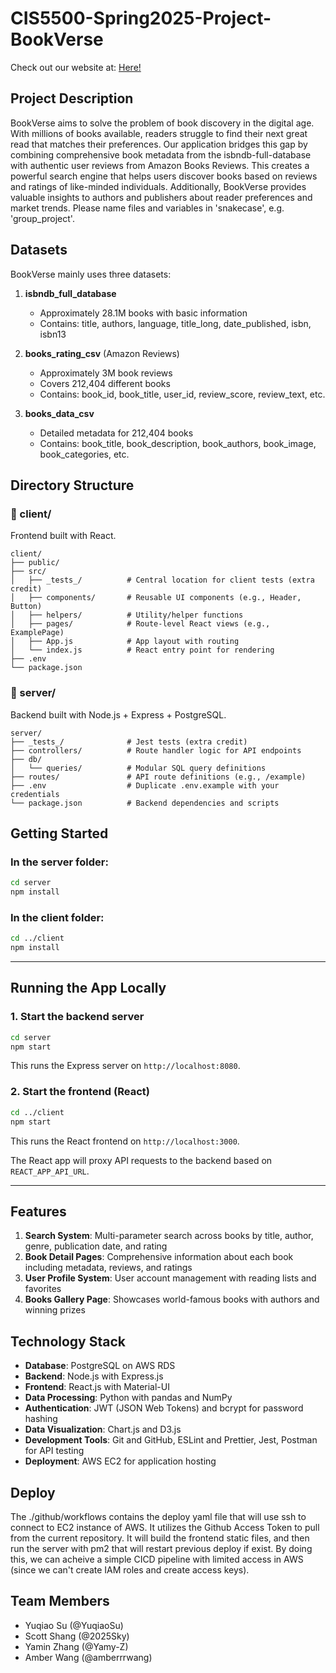 # CIS5500-Spring2025-Project-BookVerse 
Check out our website at: [Here!](http://34.204.225.211:8080/)
## Project Description

BookVerse aims to solve the problem of book discovery in the digital age. With millions of books available, readers struggle to find their next great read that matches their preferences. Our application bridges this gap by combining comprehensive book metadata from the isbndb-full-database with authentic user reviews from Amazon Books Reviews. This creates a powerful search engine that helps users discover books based on reviews and ratings of like-minded individuals. Additionally, BookVerse provides valuable insights to authors and publishers about reader preferences and market trends.
Please name files and variables in 'snakecase', e.g. 'group_project'.


## Datasets

BookVerse mainly uses three datasets:

1. **isbndb_full_database**
   - Approximately 28.1M books with basic information
   - Contains: title, authors, language, title_long, date_published, isbn, isbn13

2. **books_rating_csv** (Amazon Reviews)
   - Approximately 3M book reviews
   - Covers 212,404 different books
   - Contains: book_id, book_title, user_id, review_score, review_text, etc.

3. **books_data_csv**
   - Detailed metadata for 212,404 books
   - Contains: book_title, book_description, book_authors, book_image, book_categories, etc.

## Directory Structure

### 🔷 client/
Frontend built with React.

```
client/
├── public/             
├── src/                  
│   ├── _tests_/          # Central location for client tests (extra credit)
│   ├── components/       # Reusable UI components (e.g., Header, Button)
│   ├── helpers/          # Utility/helper functions
│   ├── pages/            # Route-level React views (e.g., ExamplePage)
│   ├── App.js            # App layout with routing
│   └── index.js          # React entry point for rendering
├── .env                  
└── package.json         
```

### 🔷 server/
Backend built with Node.js + Express + PostgreSQL.

```
server/
├── _tests_/              # Jest tests (extra credit)
├── controllers/          # Route handler logic for API endpoints
├── db/                   
│   └── queries/          # Modular SQL query definitions
├── routes/               # API route definitions (e.g., /example)
├── .env                  # Duplicate .env.example with your credentials
└── package.json          # Backend dependencies and scripts
```
## Getting Started

### In the server folder:
```bash
cd server
npm install
```

### In the client folder:
```bash
cd ../client
npm install
```

---

## Running the App Locally

### 1. Start the backend server
```bash
cd server
npm start
```

This runs the Express server on `http://localhost:8080`.

### 2. Start the frontend (React)
```bash
cd ../client
npm start
```

This runs the React frontend on `http://localhost:3000`.

The React app will proxy API requests to the backend based on `REACT_APP_API_URL`.

---

## Features

1. **Search System**: Multi-parameter search across books by title, author, genre, publication date, and rating
2. **Book Detail Pages**: Comprehensive information about each book including metadata, reviews, and ratings
3. **User Profile System**: User account management with reading lists and favorites
4. **Books Gallery Page**: Showcases world-famous books with authors and winning prizes

## Technology Stack

- **Database**: PostgreSQL on AWS RDS
- **Backend**: Node.js with Express.js
- **Frontend**: React.js with Material-UI
- **Data Processing**: Python with pandas and NumPy
- **Authentication**: JWT (JSON Web Tokens) and bcrypt for password hashing
- **Data Visualization**: Chart.js and D3.js
- **Development Tools**: Git and GitHub, ESLint and Prettier, Jest, Postman for API testing
- **Deployment**: AWS EC2 for application hosting

## Deploy
The ./github/workflows contains the deploy yaml file that will use ssh to connect to EC2 instance of AWS. It utilizes the Github Access Token to pull from the current repository. It will build the frontend static files, and then run the server with pm2 that will restart previous deploy if exist. By doing this, we can acheive a simple CICD pipeline with limited access in AWS (since we can't create IAM roles and create access keys).

## Team Members

- Yuqiao Su (@YuqiaoSu)
- Scott Shang (@2025Sky)
- Yamin Zhang (@Yamy-Z)
- Amber Wang (@amberrrwang)

